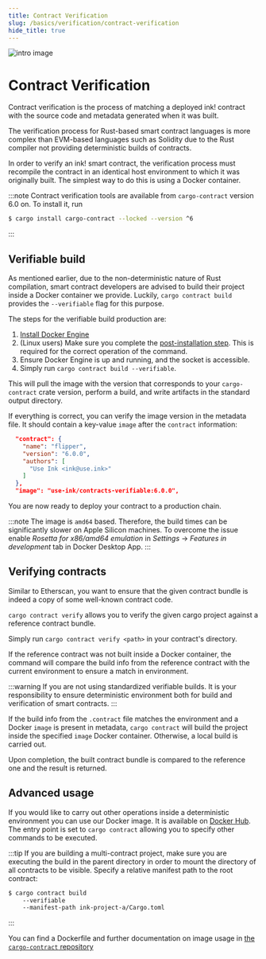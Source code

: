 ```yaml
---
title: Contract Verification
slug: /basics/verification/contract-verification
hide_title: true
---
```


![intro image](/img/title/verification.svg)

# Contract Verification

Contract verification is the process of matching a deployed ink! contract
with the source code and metadata generated when it was built.

The verification process for Rust-based smart contract languages is more
complex than EVM-based languages such as Solidity due to the Rust
compiler not providing deterministic builds of contracts.

In order to verify an ink! smart contract, the verification
process must recompile the contract in an identical host environment to
which it was originally built. The simplest way to do this is using a Docker
container.

:::note
Contract verification tools are available from `cargo-contract` version 6.0 on.
To install it, run

```bash
$ cargo install cargo-contract --locked --version ^6
```

:::

## Verifiable build

As mentioned earlier, due to the non-deterministic nature of Rust compilation,
smart contract developers are advised to build their project inside
a Docker container we provide. Luckily, `cargo contract build`
provides the `--verifiable` flag for this purpose.

The steps for the verifiable build production are:

1. [Install Docker Engine](https://docs.docker.com/engine/install/)
2. (Linux users) Make sure you complete the [post-installation step](https://docs.docker.com/engine/install/linux-postinstall/).
   This is required for the correct operation of the command.
3. Ensure Docker Engine is up and running, and the socket is accessible.
4. Simply run `cargo contract build --verifiable`.

This will pull the image with the version that corresponds to your `cargo-contract` crate version,
perform a build, and write artifacts in the standard output directory.

If everything is correct, you can verify the image version in the metadata file.
It should contain a key-value `image` after the `contract` information:

```json
  "contract": {
    "name": "flipper",
    "version": "6.0.0",
    "authors": [
      "Use Ink <ink@use.ink>"
    ]
  },
  "image": "use-ink/contracts-verifiable:6.0.0",
```

You are now ready to deploy your contract to a production chain.

:::note
The image is `amd64` based. Therefore, the build times can be significantly slower
on Apple Silicon machines. To overcome the issue enable _Rosetta for x86/amd64 emulation_
in _Settings_ → _Features in development_ tab in Docker Desktop App.
:::

## Verifying contracts

Similar to Etherscan, you want to ensure that the given contract bundle
is indeed a copy of some well-known contract code.

`cargo contract verify` allows you to verify the given cargo project
against a reference contract bundle.

Simply run `cargo contract verify <path>` in your contract's directory.

If the reference contract was not built inside a Docker container, the command
will compare the build info from the reference contract with the current environment
to ensure a match in environment.

:::warning
If you are not using standardized verifiable builds. It is your responsibility
to ensure deterministic environment both for build and verification of
smart contracts.
:::

If the build info from the `.contract` file matches the environment and a
Docker `image` is present in metadata, `cargo contract` will build the
project inside the specified `image` Docker container.
Otherwise, a local build is carried out.

Upon completion, the built contract bundle is compared to the reference one
and the result is returned.

## Advanced usage

If you would like to carry out other operations inside a deterministic environment
you can use our Docker image. It is available on [Docker Hub](https://hub.docker.com/repository/docker/useink/contracts-verifiable/general).
The entry point is set to `cargo contract` allowing you to specify other commands to be
executed.

:::tip
If you are building a multi-contract project,
make sure you are executing the build in the parent directory in order to mount the directory
of all contracts to be visible. Specify a relative manifest path to the root contract:

```bash
$ cargo contract build 
    --verifiable
    --manifest-path ink-project-a/Cargo.toml
```
:::

You can find a Dockerfile and further documentation on image usage
in [the `cargo-contract` repository](https://github.com/use-ink/cargo-contract/tree/master/build-image)
